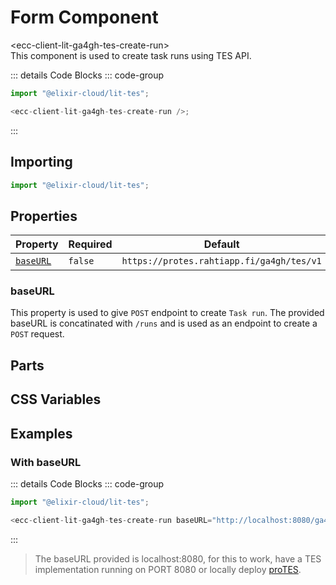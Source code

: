 # Form Component <Badge type="warning" text="beta" />

<div class="component-name">&lt;ecc-client-lit-ga4gh-tes-create-run&gt;</div>
This component is used to create task runs using TES API.
<ClientOnly>
  <div :class="isDark ? 'component-dark component' : 'component-light component'">
    <ecc-client-lit-ga4gh-tes-create-run>
    </ecc-client-lit-ga4gh-tes-create-run>

::: details Code Blocks
::: code-group

```js [HTML]
import "@elixir-cloud/lit-tes";

<ecc-client-lit-ga4gh-tes-create-run />;
```

  <!-- ```jsx [React]

  ``` -->

:::

  </div>
</ClientOnly>

## Importing

```js [HTML]
import "@elixir-cloud/lit-tes";
```

## Properties

| Property              | Required | Default                                   | Type     | Description |
| --------------------- | -------- | ----------------------------------------- | -------- | ----------- |
| [`baseURL`](#baseURL) | `false`  | `https://protes.rahtiapp.fi/ga4gh/tes/v1` | `String` | Base URL    |

### baseURL

This property is used to give `POST` endpoint to create `Task run`. The provided baseURL is concatinated with `/runs` and is used as an endpoint to create a `POST` request.

## Parts

<!-- TODO: -->

<!-- | Part Name       | Description                                                                       |
| --------------- | --------------------------------------------------------------------------------- |
| ``          | Component's internal form.                                                        | -->

## CSS Variables

## Examples

### With baseURL

<ClientOnly>
  <div :class="isDark ? 'component-dark component' : 'component-light component'">
  <!-- Render ecc-utils-design-form component only after the component is loaded -->
    <ecc-client-lit-ga4gh-tes-create-run
        baseURL="http://localhost:8080/ga4gh/tes/v1"
    />

::: details Code Blocks
::: code-group

```js [HTML]
import "@elixir-cloud/lit-tes";

<ecc-client-lit-ga4gh-tes-create-run baseURL="http://localhost:8080/ga4gh/tes/v1" />;
```

  <!-- ```jsx [React]

  ``` -->

:::

  </div>
</ClientOnly>

> The baseURL provided is localhost:8080, for this to work, have a TES implementation running on PORT 8080 or locally deploy [proTES](https://github.com/elixir-cloud-aai/proTES).

<script setup>
import { onMounted } from "vue";
import { useData } from "vitepress";
const { isDark } = useData();
onMounted(() => {
  import("@elixir-cloud/lit-tes").then((module) => {
    document.querySelectorAll("ecc-client-lit-ga4gh-tes-create-run").forEach((element) => {
      element.addEventListener("form-submit", (e) => {
        console.log("form-submitted", e.detail);
      });
    });
  });
});
</script>
